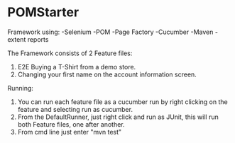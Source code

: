 # POMStarter
Framework using:
-Selenium
-POM
-Page Factory
-Cucumber
-Maven
-extent reports

The Framework consists of 2 Feature files:
1. E2E Buying a T-Shirt from a demo store.
2. Changing your first name on the account information screen.

Running:
1. You can run each feature file as a cucumber run by right clicking on the feature and selecting run as cucumber.
2. From the DefaultRunner, just right click and run as JUnit, this will run both Feature files, one after another.
3. From cmd line just enter "mvn test"

